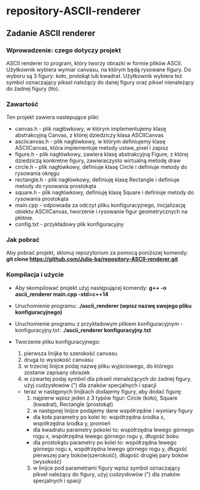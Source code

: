 # repository-ASCII-renderer
## Zadanie ASCII renderer

### Wprowadzenie: czego dotyczy projekt 

ASCII renderer to program, który tworzy obrazki w formie plików ASCII. Użytkownik wybiera wymiar canvasu, na którym będą rysowane figury. Do wyboru są 3 figury: koło, protokąt lub kwadrat. Użytkownik wybiera też symbol oznaczający piksel należący do danej figury oraz piksel nienależący do żadnej figury (tło).

### Zawartość

Ten projekt zawiera nastepujące pliki:
 - canvas.h - plik nagłówkowy, w którym implementujemy klasę abstrakcyjną Canvas, z której dziedziczy klasa ASCIICanvas
 - asciicanvas.h - plik nagłówkowy, w którym definiujemy klasę ASCIICanvas, która implementuje metody ustaw_pixel i zapisz
 - figure.h - plik nagłówkowy, zawiera klasę abstrakcyjną Figure, z której dziedziczą konkretne figury, zawieraczysto wirtualną metodę draw
 - circle.h - plik nagłówkowy, definiuje klasę Circle i definiuje metody do rysowania okręgu
 - rectangle.h - plik nagłówkowy, definiuję klasę Rectangle i definiuje metody do rysowania prostokąta
 - square.h - plik nagłówkowy, definiuję klasę Square i definiuje metody do rysowania prostokąta
 - main.cpp - odpowiada za odczyt pliku konfiguracyjnego, inicjalizację obiektu ASCIICanvas, tworzenie i rysowanie figur geometrycznych na płótnie.
 - config.txt - przykładowy plik konfiguracyjny

### Jak pobrać
Aby pobrać projekt, sklonuj repozytorium za pomocą poniższej komendy:
**git clone https://github.com/Julia-ba/repository-ASCII-renderer.git**

### Kompilacja i użycie
 - Aby skompilować projekt użyj następującej komendy:
**g++ -o ascii_renderer main.cpp -std=c++14**

- Uruchomienie programu:
**./ascii_renderer (wpisz nazwę swojego pliku konfiguracyjnego)**

 - Uruchomienie programu z przykładowym plikiem konfiguracyjnym - konfiguracyjny.txt:
**./ascii_renderer konfiguracyjny.txt**

 - Tworzenie pliku konfiguracyjnego:
   1. pierwsza linijka to szerokość canvasu 
   2. druga to wysokość canvasu
   3. w trzeciej linijce podaj nazwę pliku wyjściowego, do którego zostanie zapisany obrazek
   4. w czwartej podaj symbol dla pikseli nienależących do żadnej figury, użyj cudzysłowów (") dla znaków specjalnych i spacji
   - teraz w następnych linijkach dodajemy figury, aby dodać figurę:
     1. najpierw wpisz jeden z 3 typów figur: Circle (koło), Square (kwadrat), Rectangle (prostokąt)
     2. w następnej linijce podajemy dane współrzędne i wymiary figury
     - dla koła parametry po kolei to: współrzędna środka x, współrzędna środka y, promień
     - dla kwadratu parametry pokolei to: współrzędna lewego górnego rogu x, współrzędna lewego górnego rogu y, długość boku
     - dla prostokątu parametry po kolei to: współrzędna lewego górnego rogu x, współrzędna lewego górnego rogu y, długość pierwszej pary boków(szerokość), długość drugiej pary boków (wysokość)
     3. w linijce pod parametrami figury wpisz symbol oznaczający piksel należący do figury, użyj cudzysłowów (") dla znaków specjalnych i spacji
